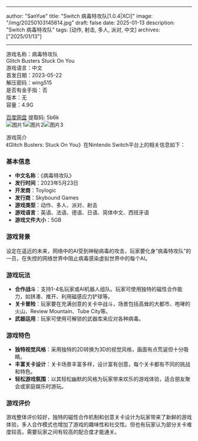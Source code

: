 
---
author: "SanYue"
title: "Switch 病毒特攻队[1.0.4|XCI]"
image: "/img/20250103145614.jpg"
draft: false
date: 2025-01-13
description: "Switch 病毒特攻队"
tags: [动作, 射击, 多人, 派对, 中文]
archives: ["2025/01/13"]

---

游戏名称：病毒特攻队   
Glitch Busters Stuck On You    
游戏语言：中文  
首发日期：2023-05-22  
解压密码：wing515  
是否有金手指：否  
版本：无   
容量：4.9G

[百度网盘](https://pan.baidu.com/s/1gFSf6nZjJqJZ9lSBCg-Y2Q) 提取码: 5b6k  
![图片1](/img/80d5c4.jpg)![图片2](/img/29919c.jpg)![图片3](/img/3cf279.jpg)  

游戏简介  
《Glitch Busters: Stuck On You》在Nintendo Switch平台上的相关信息如下：

### 基本信息
- **中文名称**：《病毒特攻队》
- **发行时间**：2023年5月23日
- **开发商**：Toylogic
- **发行商**：Skybound Games
- **游戏类型**：动作、多人、派对、射击
- **游戏语言**：英语、法语、德语、日语、简体中文、西班牙语
- **游戏文件大小**：5GB

### 游戏背景
设定在遥远的未来，网络中的AI受到神秘病毒的攻击，玩家要化身“病毒特攻队”的一员，在失控的网络世界中阻止病毒感染虚拟世界中的每个AI。

### 游戏玩法
- **合作战斗**：支持1-4名玩家或AI机器人组队。玩家可使用独特的磁性合作能力，如拼凑、推开、利用磁感应力铲球等。
- **关卡冒险**：玩家要在充满创意的关卡中战斗，场景包括高耸的大都市、咆哮的火山、Review Mountain、Tube City等。
- **武器运用**：玩家可使用可解锁的武器库来应对各种病毒。

### 游戏特色
- **独特视觉风格**：采用独特的2D转换为3D的视觉风格，画面有点荒诞但十分吸睛。
- **丰富关卡设计**：关卡场景丰富多样，设计富有创意，每个关卡都有不同的挑战和特色。
- **轻松游戏氛围**：以其轻松幽默的风格为玩家带来欢乐的游戏体验，适合朋友聚会或家庭娱乐时游玩。

### 游戏评价
游戏整体评价较好，独特的磁性合作机制和创意关卡设计为玩家带来了新鲜的游戏体验，多人合作模式也增加了游戏的趣味性和社交性。但也有玩家认为部分关卡难度较高，需要玩家之间有较高的配合度才能通关。

